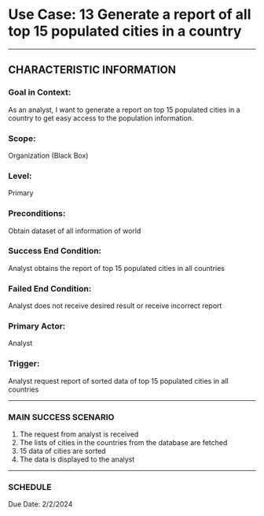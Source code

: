# Use Case: 13 	Generate a report of all top 15 populated cities in a country

----------------------
## CHARACTERISTIC INFORMATION
### Goal in Context: 
As an analyst, I want to generate a report on top 15 populated cities in a country to get easy access to the population information.
### Scope: 
Organization (Black Box)
### Level: 
Primary
### Preconditions: 
Obtain dataset of all information of world
### Success End Condition: 
Analyst obtains the report of top 15 populated cities in all countries
### Failed End Condition: 
Analyst does not receive desired result or receive incorrect report
### Primary Actor: 
Analyst
### Trigger: 
Analyst request report of sorted data of top 15 populated cities in all countries

----------------------
### MAIN SUCCESS SCENARIO
1.	The request from analyst is received
2.	The lists of cities in the countries from the database are fetched
3.	15 data of cities are sorted
4.	The data is displayed to the analyst
----------------------
### SCHEDULE
Due Date: 2/2/2024
